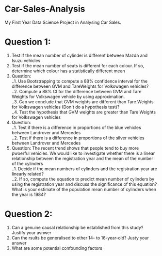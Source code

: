 # Car-Sales-Analysis

My First Year Data Science Project in Analysing Car Sales.

# Question 1:
1. Test if the mean number of cylinder is different between Mazda and Isuzu vehicles
2. Test if the mean number of seats is different for each colour. If so, determine which colour has a statistically different mean
3. Question:   
..1. Use Bootstrapping to compute a 88% confidence interval for the difference between GVM and TareWeights for Volkswagen vehicles?  
..2. Compute a 88% CI for the difference between GVM and Tare Weights for Volkswagen vehicle by using approximation.  
..3. Can we conclude that GVM weights are different than Tare Weights for Volkswagen vehicles (Don't do a hypothesis test)?  
..4. Test the hypothesis that GVM weights are greater than Tare Weights for Volkswagen vehicles  
4. Question:  
..1. Test if there is a difference in proportions of the blue vehicles between Landrover and Mercedes  
..2. Test if there is a difference in proportions of the silver vehicles between Landrover and Mercedes  
5. Question: The recent trend shows that people tend to buy more pwoerful vehicles. We would like to investigate whether there is a 
linear relationship between the registration year and the mean of the number of the cylinders  
..1. Decide if the mean numbers of cylinders and the registration year are linearly related?  
..2. If so, compute the equation to predict mean number of cylinders by using the registration year and discuss the significance of this equation?
What is your estimate of the population mean number of cylinders when the year is 1984?

# Question 2: 
1. Can a genuine causal relationship be established from this study? Justify your asnwer  
2. Can the rsults be generalised to other 14- to 16-year-old? Justy your answer  
3. What are some potential confounding factors
